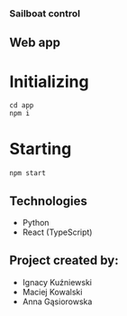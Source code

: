 ### Sailboat control

## Web app
# Initializing
```
cd app
npm i
```
# Starting
```
npm start
```

## Technologies
- Python
- React (TypeScript)

## Project created by:
- Ignacy Kuźniewski
- Maciej Kowalski
- Anna Gąsiorowska